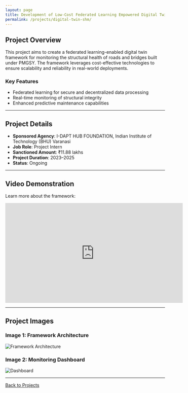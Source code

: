 ```yaml
---
layout: page
title: Development of Low-Cost Federated Learning Empowered Digital Twin Framework for Structural Health Monitoring (SHM)
permalink: /projects/digital-twin-shm/
---
```




## Project Overview
This project aims to create a federated learning-enabled digital twin framework for monitoring the structural health of roads and bridges built under PMGSY. The framework leverages cost-effective technologies to ensure scalability and reliability in real-world deployments.

### Key Features
- Federated learning for secure and decentralized data processing
- Real-time monitoring of structural integrity
- Enhanced predictive maintenance capabilities

---

## Project Details
- **Sponsored Agency**: I-DAPT HUB FOUNDATION, Indian Institute of Technology (BHU) Varanasi
- **Job Role**: Project Intern
- **Sanctioned Amount**: ₹11.88 lakhs
- **Project Duration**: 2023–2025
- **Status**: Ongoing

---

## Video Demonstration
Learn more about the framework:

<iframe width="560" height="315" src="https://www.youtube.com/embed/your-second-video-id" title="Project Video" frameborder="0" allow="accelerometer; autoplay; clipboard-write; encrypted-media; gyroscope; picture-in-picture" allowfullscreen></iframe>

---

## Project Images
### Image 1: Framework Architecture
![Framework Architecture](https://your-image-link.com/framework-architecture.jpg)

### Image 2: Monitoring Dashboard
![Dashboard](https://your-image-link.com/dashboard.jpg)

---

[Back to Projects](/projects/)

